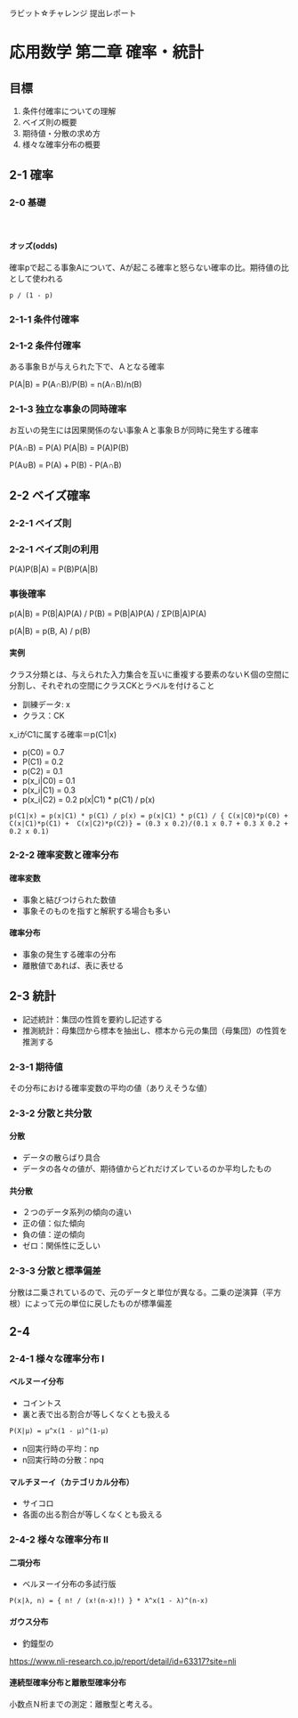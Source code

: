 ラビット☆チャレンジ 提出レポート
# 応用数学 第二章 確率・統計

## 目標
1. 条件付確率についての理解
2. ベイズ則の概要
3. 期待値・分散の求め方
4. 様々な確率分布の概要

## 2-1 確率

### 2-0 基礎
　
#### オッズ(odds)
確率pで起こる事象Aについて、Aが起こる確率と怒らない確率の比。期待値の比として使われる
```
p / (1 - p)
```

### 2-1-1 条件付確率

### 2-1-2 条件付確率

ある事象Ｂが与えられた下で、Ａとなる確率

P(A|B) = P(A∩B)/P(B) = n(A∩B)/n(B)

### 2-1-3 独立な事象の同時確率

お互いの発生には因果関係のない事象Ａと事象Ｂが同時に発生する確率

P(A∩B) = P(A) P(A|B) = P(A)P(B)

P(A∪B) = P(A) + P(B) - P(A∩B)

## 2-2 ベイズ確率

### 2-2-1 ベイズ則
### 2-2-1 ベイズ則の利用

P(A)P(B|A) = P(B)P(A|B)


### 事後確率

p(A|B) = P(B|A)P(A) / P(B) = P(B|A)P(A) / ΣP(B|A)P(A)

p(A|B) = p(B, A) / p(B) 

#### 実例
クラス分類とは、与えられた入力集合を互いに重複する要素のないＫ個の空間に分割し、それぞれの空間にクラスCKとラベルを付けること

- 訓練データ: x
- クラス：CK

x_iがC1に属する確率＝p(C1|x)

- p(C0) = 0.7
- P(C1) = 0.2
- p(C2) = 0.1
- p(x_i|C0) = 0.1
- p(x_i|C1) = 0.3
- p(x_i|C2) = 0.2
p(x|C1) * p(C1) / p(x)
```
p(C1|x) = p(x|C1) * p(C1) / p(x) = p(x|C1) * p(C1) / { C(x|C0)*p(C0) +   C(x|C1)*p(C1) +  C(x|C2)*p(C2)} = (0.3 x 0.2)/(0.1 x 0.7 + 0.3 X 0.2 + 0.2 x 0.1)
```
### 2-2-2 確率変数と確率分布

#### 確率変数
- 事象と結びつけられた数値
- 事象そのものを指すと解釈する場合も多い

#### 確率分布
- 事象の発生する確率の分布
- 離散値であれば、表に表せる


## 2-3 統計

- 記述統計：集団の性質を要約し記述する
- 推測統計：母集団から標本を抽出し、標本から元の集団（母集団）の性質を推測する

### 2-3-1 期待値

その分布における確率変数の平均の値（ありえそうな値）
### 2-3-2 分散と共分散
#### 分散
- データの散らばり具合
- データの各々の値が、期待値からどれだけズレているのか平均したもの

#### 共分散
- ２つのデータ系列の傾向の違い
 - 正の値：似た傾向
 - 負の値：逆の傾向
 - ゼロ：関係性に乏しい

### 2-3-3 分散と標準偏差

分散は二乗されているので、元のデータと単位が異なる。二乗の逆演算（平方根）によって元の単位に戻したものが標準偏差

## 2-4
### 2-4-1 様々な確率分布 I

#### ベルヌーイ分布
- コイントス
- 裏と表で出る割合が等しくなくとも扱える

```
P(X|μ) = μ^x(1 - μ)^(1-μ)
```

- n回実行時の平均：np
- n回実行時の分散：npq

#### マルチヌーイ（カテゴリカル分布）
- サイコロ
- 各面の出る割合が等しくなくとも扱える

### 2-4-2 様々な確率分布 II

#### 二項分布
- ベルヌーイ分布の多試行版

```
P(x|λ, n) = { n! / (x!(n-x)!) } * λ^x(1 - λ)^(n-x)
```
#### ガウス分布
- 釣鐘型の

https://www.nli-research.co.jp/report/detail/id=63317?site=nli

#### 連続型確率分布と離散型確率分布

小数点Ｎ桁までの測定：離散型と考える。
